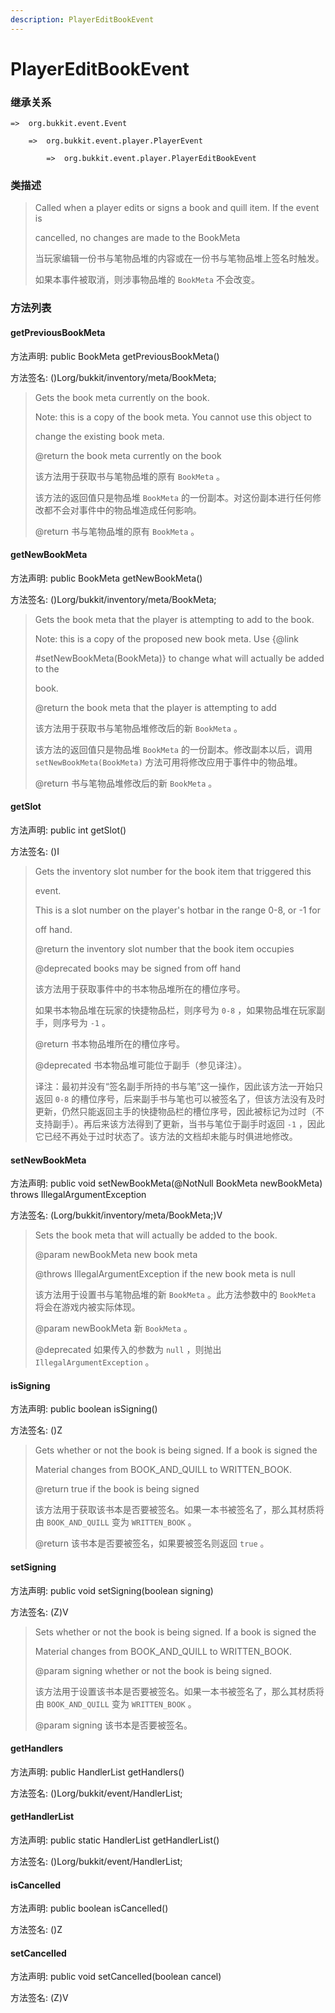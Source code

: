 ```yaml
---
description: PlayerEditBookEvent
---
```


# PlayerEditBookEvent

### 继承关系

    =>  org.bukkit.event.Event

        =>  org.bukkit.event.player.PlayerEvent

            =>  org.bukkit.event.player.PlayerEditBookEvent

### 类描述

> Called when a player edits or signs a book and quill item. If the event is
>
> cancelled, no changes are made to the BookMeta
>
> 当玩家编辑一份书与笔物品堆的内容或在一份书与笔物品堆上签名时触发。
>
> 如果本事件被取消，则涉事物品堆的 `BookMeta` 不会改变。

### 方法列表

#### getPreviousBookMeta

方法声明: public BookMeta getPreviousBookMeta()

方法签名: ()Lorg/bukkit/inventory/meta/BookMeta;

> Gets the book meta currently on the book.
>
> <p>
>
> Note: this is a copy of the book meta. You cannot use this object to
>
> change the existing book meta.
>
> @return the book meta currently on the book
>
> 该方法用于获取书与笔物品堆的原有 `BookMeta` 。
>
> 该方法的返回值只是物品堆 `BookMeta` 的一份副本。对这份副本进行任何修改都不会对事件中的物品堆造成任何影响。
>
> @return 书与笔物品堆的原有 `BookMeta` 。

#### getNewBookMeta

方法声明: public BookMeta getNewBookMeta()

方法签名: ()Lorg/bukkit/inventory/meta/BookMeta;

> Gets the book meta that the player is attempting to add to the book.
>
> <p>
>
> Note: this is a copy of the proposed new book meta. Use {@link
>
> #setNewBookMeta(BookMeta)} to change what will actually be added to the
>
> book.
>
> @return the book meta that the player is attempting to add
>
> 该方法用于获取书与笔物品堆修改后的新 `BookMeta` 。
>
> 该方法的返回值只是物品堆 `BookMeta` 的一份副本。修改副本以后，调用 `setNewBookMeta(BookMeta)` 方法可用将修改应用于事件中的物品堆。
>
> @return 书与笔物品堆修改后的新 `BookMeta` 。

#### getSlot

方法声明: public int getSlot()

方法签名: ()I

> Gets the inventory slot number for the book item that triggered this
>
> event.
>
> <p>
>
> This is a slot number on the player's hotbar in the range 0-8, or -1 for
>
> off hand.
>
> @return the inventory slot number that the book item occupies
>
> @deprecated books may be signed from off hand
>
> 该方法用于获取事件中的书本物品堆所在的槽位序号。
>
> 如果书本物品堆在玩家的快捷物品栏，则序号为 `0-8` ，如果物品堆在玩家副手，则序号为 `-1` 。
>
> @return 书本物品堆所在的槽位序号。
>
> @deprecated 书本物品堆可能位于副手（参见译注）。
>
> 译注：最初并没有“签名副手所持的书与笔”这一操作，因此该方法一开始只返回 `0-8` 的槽位序号，后来副手书与笔也可以被签名了，但该方法没有及时更新，仍然只能返回主手的快捷物品栏的槽位序号，因此被标记为过时（不支持副手）。再后来该方法得到了更新，当书与笔位于副手时返回 `-1` ，因此它已经不再处于过时状态了。该方法的文档却未能与时俱进地修改。

#### setNewBookMeta

方法声明: public void setNewBookMeta(@NotNull BookMeta newBookMeta) throws IllegalArgumentException

方法签名: (Lorg/bukkit/inventory/meta/BookMeta;)V

> Sets the book meta that will actually be added to the book.
>
> @param newBookMeta new book meta
>
> @throws IllegalArgumentException if the new book meta is null
>
> 该方法用于设置书与笔物品堆的新 `BookMeta` 。此方法参数中的 `BookMeta` 将会在游戏内被实际体现。
>
> @param newBookMeta 新 `BookMeta` 。
>
> @deprecated 如果传入的参数为 `null` ，则抛出 `IllegalArgumentException` 。

#### isSigning

方法声明: public boolean isSigning()

方法签名: ()Z

> Gets whether or not the book is being signed. If a book is signed the
>
> Material changes from BOOK_AND_QUILL to WRITTEN_BOOK.
>
> @return true if the book is being signed
>
> 该方法用于获取该书本是否要被签名。如果一本书被签名了，那么其材质将由 `BOOK_AND_QUILL` 变为 `WRITTEN_BOOK` 。
>
> @return 该书本是否要被签名，如果要被签名则返回 `true` 。

#### setSigning

方法声明: public void setSigning(boolean signing)

方法签名: (Z)V

> Sets whether or not the book is being signed. If a book is signed the
>
> Material changes from BOOK_AND_QUILL to WRITTEN_BOOK.
>
> @param signing whether or not the book is being signed.
>
> 该方法用于设置该书本是否要被签名。如果一本书被签名了，那么其材质将由 `BOOK_AND_QUILL` 变为 `WRITTEN_BOOK` 。
>
> @param signing 该书本是否要被签名。

#### getHandlers

方法声明: public HandlerList getHandlers()

方法签名: ()Lorg/bukkit/event/HandlerList;

#### getHandlerList

方法声明: public static HandlerList getHandlerList()

方法签名: ()Lorg/bukkit/event/HandlerList;

#### isCancelled

方法声明: public boolean isCancelled()

方法签名: ()Z

#### setCancelled

方法声明: public void setCancelled(boolean cancel)

方法签名: (Z)V